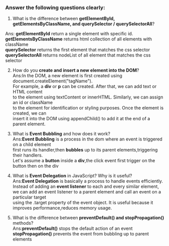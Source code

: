 
### Answer the following questions clearly:

1. What is the difference between **getElementById, getElementsByClassName, and querySelector / querySelectorAll**?  

Ans:  **getElementById** return a single element with specific id.   
**getElementsByClassName** returns html collection of all elements with className  
**querySelector** returns the first element that matches the css selector  
**querySelectorAll** returns nodeList of all  element that matches the css selector  

2. How do you **create and insert a new element into the DOM**?    
Ans:In the DOM, a new element is first created using document.createElement("tagName").  
 For example, a **div** or **p** can be created. After that, we can add text or HTML content    
to the element using textContent or innerHTML. Similarly, we can assign an id or className  
 to the element for identification or styling purposes. Once the element is created, we can  
  insert it into the DOM using appendChild() to add it at the end of a parent element.   

3. What is **Event Bubbling** and how does it work?  
Ans:**Event Bubbling** is a process in the dom where an event is triggered on a child element   
first runs its handler,then **bubbles** up to its parent elements,triggering their handlers.    
Let's assume a **button** inside a **div**,the click event first trigger on the button then on the div  

4. What is **Event Delegation** in JavaScript? Why is it useful?  
Ans:**Event Delegation** is basically a process to handle events efficiently.     
 Instead of adding an **event listener** to each and every similar element,    
  we can add an event listener to a parent element and call an event on a particular target    
 using the .target property of the event object.
It is useful because it improves performance,reduces memory usage.

5. What is the difference between **preventDefault() and stopPropagation()** methods?  
Ans:**preventDefault()** stops the default action of an event  
**stopPropagation()** prevents the event from bubbling up to parent elements

